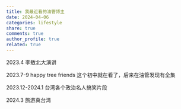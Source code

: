 ```yaml
---
title: 我最近看的油管博主
date: 2024-04-06
categories: lifestyle
share: true
comments: true
author_profile: true
related: true
---
```


2023.4
李敖北大演讲

2023.7-9
happy tree friends 这个初中就在看了，后来在油管发现有全集

2023.12-2024.1
台湾各个政治名人搞笑片段

2024.3
旅游真台湾
